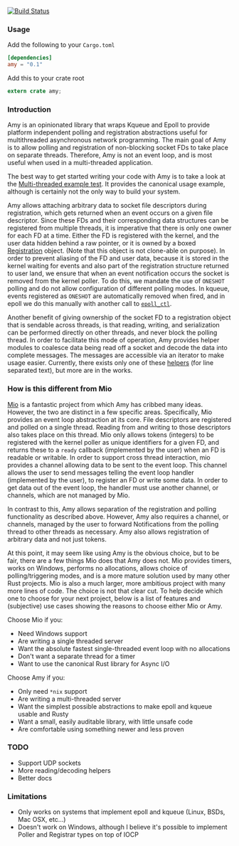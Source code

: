[![Build
Status](https://travis-ci.org/andrewjstone/amy.svg?branch=master)](https://travis-ci.org/andrewjstone/amy)

### Usage

Add the following to your `Cargo.toml`

```toml
[dependencies]
amy = "0.1"
```

Add this to your crate root

```rust
extern crate amy;
```

### Introduction

Amy is an opinionated library that wraps Kqueue and Epoll to provide platform independent polling
and registration abstractions useful for multithreaded asynchronous network programming. The main
goal of Amy is to allow polling and registration of non-blocking socket FDs to take place on
separate threads. Therefore, Amy is not an event loop, and is most useful when used in a
multi-threaded application.

The best way to get started writing your code with Amy is to take a look at the [Multi-threaded
example test](https://github.com/andrewjstone/amy/blob/master/tests/multithread-example.rs). It
provides the canonical usage example, although is certainly not the only way to build your system.

Amy allows attaching arbitrary data to socket file descriptors during registration, which gets
returned when an event occurs on a given file descriptor. Since these FDs and their corresponding
data structures can be registered from multiple threads, it is imperative that there is only one
owner for each FD at a time. Either the FD is registered with the kernel, and the user data hidden
behind a raw pointer, or it is owned by a boxed
[Registration](https://github.com/andrewjstone/amy/blob/master/src/registration.rs) object. (Note
that this object is not clone-able on purpose). In order to prevent aliasing of the FD and user data,
because it is stored in the kernel waiting for events and also part of the registration structure
returned to user land, we ensure that when an event notification occurs the socket is removed from
the kernel poller. To do this, we mandate the use of `ONESHOT` polling and do not allow configuration
of different polling modes. In kqueue, events registered as `ONESHOT` are automatically removed when
fired, and in epoll we do this manually with another call to
[`epoll_ctl`](http://man7.org/linux/man-pages/man2/epoll_ctl.2.html).

Another benefit of giving ownership of the socket FD to a registration object that is sendable
across threads, is that reading, writing, and serialization can be performed directly on other
threads, and never block the polling thread. In order to facilitate this mode of operation, Amy
provides helper modules to coalesce data being read off a socket and decode the data into complete
messages. The messages are accessible via an iterator to make usage easier. Currently, there exists
only one of these [helpers](https://github.com/andrewjstone/amy/blob/master/src/line_reader.rs)
(for line separated text), but more are in the works.

### How is this different from Mio

[Mio](https://github.com/carllerche/mio/) is a fantastic project from which Amy has cribbed many
ideas. However, the two are distinct in a few specific areas. Specifically, Mio provides an event
loop abstraction at its core. File descriptors are registered and polled on a single thread.
Reading from and writing to those descriptors also takes place on this thread. Mio only allows tokens
(integers) to be registered with the kernel poller as unique identifiers for a given FD, and returns
these to a `ready` callback (implemented by the user) when an FD is readable or writable. In order to
support cross thread interaction, mio provides a channel allowing data to be sent to the event
loop. This channel allows the user to send messages telling the event loop handler (implemented by
the user), to register an FD or write some data. In order to get data out of the event loop, the
handler must use another channel, or channels, which are not managed by Mio.

In contrast to this, Amy allows separation of the registration and polling functionality as
described above. However, Amy also requires a channel, or channels, managed by the user to forward
Notifications from the polling thread to other threads as necessary. Amy also allows registration of
arbitrary data and not just tokens.

At this point, it may seem like using Amy is the obvious choice, but to be fair, there are a few
things Mio does that Amy does not. Mio provides timers, works on Windows, performs no allocations,
allows choice of polling/triggering modes, and is a more mature solution used by many other Rust
projects. Mio is also a much larger, more ambitious project with many more lines of code. The choice
is not that clear cut. To help decide which one to choose for your next project, below is a list of
features and (subjective) use cases showing the reasons to choose either Mio or Amy.

Choose Mio if you:
 * Need Windows support
 * Are writing a single threaded server
 * Want the absolute fastest single-threaded event loop with no allocations
 * Don't want a separate thread for a timer
 * Want to use the canonical Rust library for Async I/O

Choose Amy if you:
 * Only need `*nix` support
 * Are writing a multi-threaded server
 * Want the simplest possible abstractions to make epoll and kqueue usable and Rusty
 * Want a small, easily auditable library, with little unsafe code
 * Are comfortable using something newer and less proven

### TODO
 * Support UDP sockets
 * More reading/decoding helpers
 * Better docs

### Limitations
 * Only works on systems that implement epoll and kqueue (Linux, BSDs, Mac OSX, etc...)
 * Doesn't work on Windows, although I believe it's possible to implement Poller and Registrar
   types on top of IOCP
